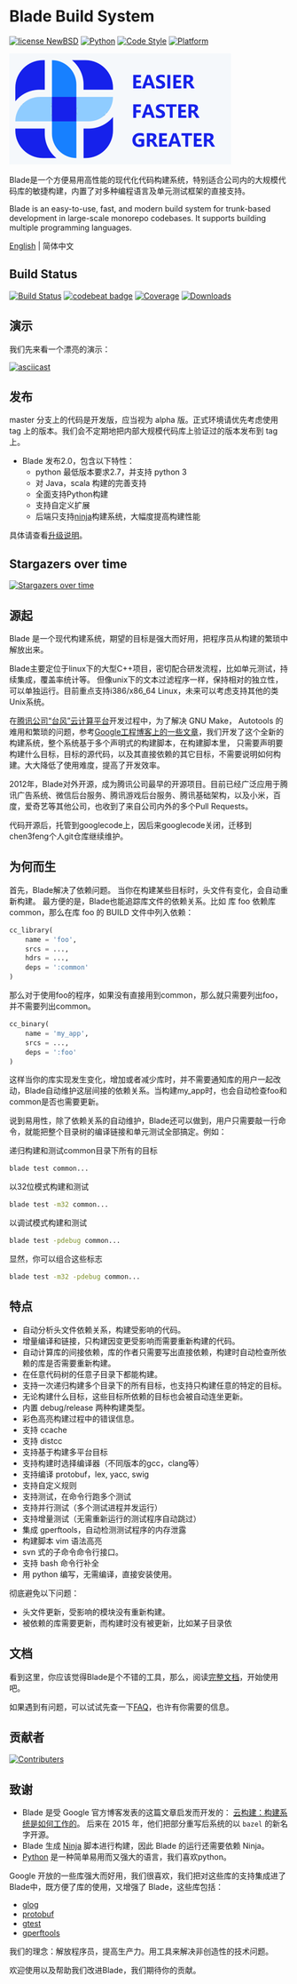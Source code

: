 # Blade Build System

[![license NewBSD](https://img.shields.io/badge/License-NewBSD-yellow.svg)](COPYING)
[![Python](https://img.shields.io/badge/language-python2,3-blue.svg)](https://www.python.org/)
[![Code Style](https://img.shields.io/badge/code%20style-google-blue.svg)](https://google.github.io/styleguide/pyguide.html)
[![Platform](https://img.shields.io/badge/platform-linux%20%7C%20macos-lightgrey.svg)](doc/zh_CN/prerequisites.md)

![Blade Build](/image/blade-200x400.png "Blade Build")

Blade是一个方便易用高性能的现代化代码构建系统，特别适合公司内的大规模代码库的敏捷构建，内置了对多种编程语言及单元测试框架的直接支持。

Blade is an easy-to-use, fast, and modern build system for trunk-based development in large-scale monorepo codebases. It supports building multiple programming languages.

[English](README.md) | 简体中文

## Build Status

[![Build Status](https://github.com/blade-build/blade-build/actions/workflows/python-package.yml/badge.svg)](https://github.com/blade-build/blade-build/actions/workflows/python-package.yml)
[![codebeat badge](https://codebeat.co/badges/e0d861b7-47cc-4023-9784-7d54246a3576)](https://codebeat.co/projects/github-com-chen3feng-blade-build-master)
[![Coverage](https://coveralls.io/repos/chen3feng/blade-build/badge.svg?branch=master)](https://coveralls.io/github/chen3feng/blade-build)
[![Downloads](https://img.shields.io/github/downloads/chen3feng/blade-build/total.svg)](https://github.com/chen3feng/blade-build/releases)

## 演示

我们先来看一个漂亮的演示：

[![asciicast](https://asciinema.org/a/o9uQ2uia4OVqghXUid7XSNjv1.svg)](https://asciinema.org/a/o9uQ2uia4OVqghXUid7XSNjv1)

## 发布

master 分支上的代码是开发版，应当视为 alpha 版。正式环境请优先考虑使用 tag 上的版本。我们会不定期地把内部大规模代码库上验证过的版本发布到 tag 上。

* Blade 发布2.0，包含以下特性：
  * python 最低版本要求2.7，并支持 python 3
  * 对 Java，scala 构建的完善支持
  * 全面支持Python构建
  * 支持自定义扩展
  * 后端只支持[ninja](doc/zh_CN/config.md#global_config)构建系统，大幅度提高构建性能

具体请查看[升级说明](doc/zh_CN/upgrade-to-v2.md)。

## Stargazers over time

[![Stargazers over time](https://starchart.cc/blade-build/blade-build.svg)](https://starchart.cc/blade-build/blade-build)
      
## 源起

Blade 是一个现代构建系统，期望的目标是强大而好用，把程序员从构建的繁琐中解放出来。

Blade主要定位于linux下的大型C++项目，密切配合研发流程，比如单元测试，持续集成，覆盖率统计等。
但像unix下的文本过滤程序一样，保持相对的独立性，可以单独运行。目前重点支持i386/x86_64 Linux，未来可以考虑支持其他的类Unix系统。

在[腾讯公司“台风”云计算平台](/doc/Hadoop-in-China-2011-Typhoon.mhtml)开发过程中，为了解决 GNU Make，
Autotools 的难用和繁琐的问题，参考[Google工程博客上的一些文章](http://google-engtools.blogspot.hk/2011/08/build-in-cloud-how-build-system-works.html)，我们开发了这个全新的构建系统，整个系统基于多个声明式的构建脚本，在构建脚本里，
只需要声明要构建什么目标，目标的源代码，以及其直接依赖的其它目标，不需要说明如何构建。大大降低了使用难度，提高了开发效率。

2012年，Blade对外开源，成为腾讯公司最早的开源项目。目前已经广泛应用于腾讯广告系统、微信后台服务、腾讯游戏后台服务、腾讯基础架构，以及小米，百度，爱奇艺等其他公司，也收到了来自公司内外的多个Pull Requests。

代码开源后，托管到googlecode上，因后来googlecode关闭，迁移到chen3feng个人git仓库继续维护。

## 为何而生

首先，Blade解决了依赖问题。
当你在构建某些目标时，头文件有变化，会自动重新构建。
最方便的是，Blade也能追踪库文件的依赖关系。比如
库 foo 依赖库 common，那么在库 foo 的 BUILD 文件中列入依赖：

```python
cc_library(
    name = 'foo',
    srcs = ...,
    hdrs = ...,
    deps = ':common'
)
```

那么对于使用foo的程序，如果没有直接用到common，那么就只需要列出foo，并不需要列出common。

```python
cc_binary(
    name = 'my_app',
    srcs = ...,
    deps = ':foo'
)
```

这样当你的库实现发生变化，增加或者减少库时，并不需要通知库的用户一起改动，Blade自动维护这层间接的依赖关系。当构建my_app时，也会自动检查foo和common是否也需要更新。

说到易用性，除了依赖关系的自动维护，Blade还可以做到，用户只需要敲一行命令，就能把整个目录树的编译链接和单元测试全部搞定。例如：

递归构建和测试common目录下所有的目标

```bash
blade test common...
```

以32位模式构建和测试

```bash
blade test -m32 common...
```

以调试模式构建和测试

```bash
blade test -pdebug common...
```

显然，你可以组合这些标志

```bash
blade test -m32 -pdebug common...
```

## 特点

* 自动分析头文件依赖关系，构建受影响的代码。
* 增量编译和链接，只构建因变更受影响而需要重新构建的代码。
* 自动计算库的间接依赖，库的作者只需要写出直接依赖，构建时自动检查所依赖的库是否需要重新构建。
* 在任意代码树的任意子目录下都能构建。
* 支持一次递归构建多个目录下的所有目标，也支持只构建任意的特定的目标。
* 无论构建什么目标，这些目标所依赖的目标也会被自动连坐更新。
* 内置 debug/release 两种构建类型。
* 彩色高亮构建过程中的错误信息。
* 支持 ccache
* 支持 distcc
* 支持基于构建多平台目标
* 支持构建时选择编译器（不同版本的gcc，clang等）
* 支持编译 protobuf，lex, yacc, swig
* 支持自定义规则
* 支持测试，在命令行跑多个测试
* 支持并行测试（多个测试进程并发运行）
* 支持增量测试（无需重新运行的测试程序自动跳过）
* 集成 gperftools，自动检测测试程序的内存泄露
* 构建脚本 vim 语法高亮
* svn 式的子命令命令行接口。
* 支持 bash 命令行补全
* 用 python 编写，无需编译，直接安装使用。

彻底避免以下问题：

* 头文件更新，受影响的模块没有重新构建。
* 被依赖的库需要更新，而构建时没有被更新，比如某子目录依

## 文档

看到这里，你应该觉得Blade是个不错的工具，那么，阅读[完整文档](doc/zh_CN/README.md)，开始使用吧。

如果遇到有问题，可以试试先查一下[FAQ](doc/zh_CN/FAQ.md)，也许有你需要的信息。

## 贡献者

[![Contributers](https://contrib.rocks/image?repo=blade-build/blade-build)](https://github.com/blade-build/blade-build/graphs/contributors)

## 致谢

* Blade 是受 Google 官方博客发表的这篇文章启发而开发的：
  [云构建：构建系统是如何工作的](http://google-engtools.blogspot.com/2011/08/build-in-cloud-how-build-system-works.html)。
  后来在 2015 年，他们把部分重写后系统的以 `bazel` 的新名字开源。
* Blade 生成 [Ninja](https://ninja-build.org/) 脚本进行构建，因此 Blade 的运行还需要依赖 Ninja。
* [Python](http://www.python.org) 是一种简单易用而又强大的语言，我们喜欢python。

Google 开放的一些库强大而好用，我们很喜欢，我们把对这些库的支持集成进了Blade中，既方便了库的使用，又增强了 Blade，这些库包括：

- [glog](https://google.github.io/glog/stable/)
- [protobuf](https://github.com/protocolbuffers/protobuf)
- [gtest](https://github.com/google/googletest)
- [gperftools](https://github.com/gperftools/gperftools)

我们的理念：解放程序员，提高生产力。用工具来解决非创造性的技术问题。

欢迎使用以及帮助我们改进Blade，我们期待你的贡献。


